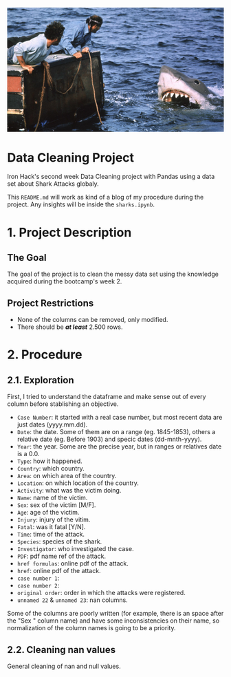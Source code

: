 ![portada](https://github.com/Kohkitos/data-cleaning-sharks/blob/main/img/shark2.jpg)

# Data Cleaning Project
Iron Hack's second week Data Cleaning project with Pandas using a data set about Shark Attacks globaly.

This `README.md` will work as kind of a blog of my procedure during the project. Any insights will be inside the `sharks.ipynb`.

# 1. Project Description
## The Goal
The goal of the project is to clean the messy data set using the knowledge acquired during the bootcamp's week 2.

## Project Restrictions
- None of the columns can be removed, only modified.
- There should be ***at least*** 2.500 rows.

# 2. Procedure
## 2.1. Exploration
First, I tried to understand the dataframe and make sense out of every column before stablishing an objective.
- `Case Number`: it started with a real case number, but most recent data are just dates (yyyy.mm.dd).
- `Date`: the date. Some of them are on a range (eg. 1845-1853), others a relative date (eg. Before 1903) and specic dates (dd-mnth-yyyy).
- `Year`: the year. Some are the precise year, but in ranges or relatives date is a 0.0.
- `Type`: how it happened.
- `Country`: which country.
- `Area`: on which area of the country.
- `Location`: on which location of the country.
- `Activity`: what was the victim doing.
- `Name`: name of the victim.
- `Sex`: sex of the victim [M/F].
- `Age`: age of the victim.
- `Injury`: injury of the vitim.
- `Fatal`: was it fatal [Y/N].
- `Time`: time of the attack.
- `Species`: species of the shark.
- `Investigator`: who investigated the case.
- `PDF`: pdf name ref of the attack.
- `href formulas`: online pdf of the attack.
- `href`: online pdf of the attack.
- `case number 1`:
- `case number 2`:
- `original order`: order in which the attacks were registered.
- `unnamed 22` & `unnamed 23`: nan columns.

Some of the columns are poorly written (for example, there is an space after the "Sex " column name) and have some inconsistencies on their name, so normalization of the column names is going to be a priority.

## 2.2. Cleaning nan values
General cleaning of nan and null values.
